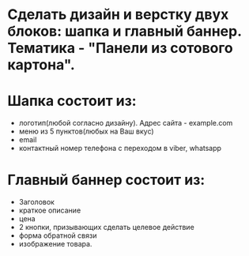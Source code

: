 # Сделать дизайн и верстку двух блоков: шапка и главный баннер. Тематика - "Панели из сотового картона".

# Шапка состоит из:
- логотип(любой согласно дизайну). Адрес сайта - example.com
- меню из 5 пунктов(любых на Ваш вкус)
- email
- контактный номер телефона с переходом в viber, whatsapp
# Главный баннер состоит из:
- Заголовок
- краткое описание
- цена
- 2 кнопки, призывающих сделать целевое действие
- форма обратной связи
- изображение товара.